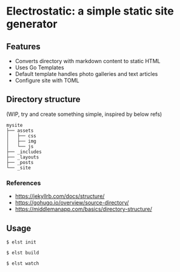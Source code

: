 # Electrostatic: a simple static site generator


## Features

- Converts directory with markdown content to static HTML
- Uses Go Templates
- Default template handles photo galleries and text articles
- Configure site with TOML


## Directory structure

(WIP, try and create something simple, inspired by below refs)

```
mysite
├── assets
│   ├── css
│   ├── img
│   └── js
├── _includes
├── _layouts
├── _posts
└── _site
```

### References

- https://jekyllrb.com/docs/structure/
- https://gohugo.io/overview/source-directory/
- https://middlemanapp.com/basics/directory-structure/


## Usage

```shell
$ elst init

$ elst build

$ elst watch
```
